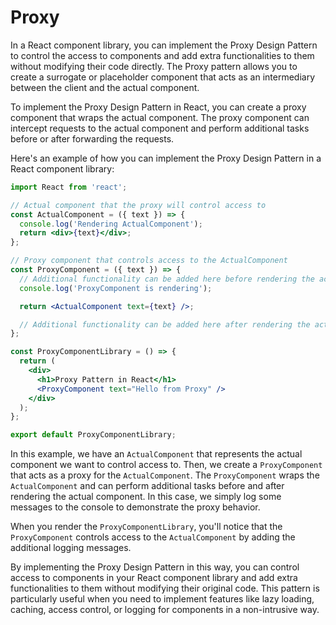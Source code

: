 # Proxy

In a React component library, you can implement the Proxy Design Pattern to control the access to components and add extra functionalities to them without modifying their code directly. The Proxy pattern allows you to create a surrogate or placeholder component that acts as an intermediary between the client and the actual component.

To implement the Proxy Design Pattern in React, you can create a proxy component that wraps the actual component. The proxy component can intercept requests to the actual component and perform additional tasks before or after forwarding the requests.

Here's an example of how you can implement the Proxy Design Pattern in a React component library:

```jsx
import React from 'react';

// Actual component that the proxy will control access to
const ActualComponent = ({ text }) => {
  console.log('Rendering ActualComponent');
  return <div>{text}</div>;
};

// Proxy component that controls access to the ActualComponent
const ProxyComponent = ({ text }) => {
  // Additional functionality can be added here before rendering the actual component.
  console.log('ProxyComponent is rendering');

  return <ActualComponent text={text} />;

  // Additional functionality can be added here after rendering the actual component.
};

const ProxyComponentLibrary = () => {
  return (
    <div>
      <h1>Proxy Pattern in React</h1>
      <ProxyComponent text="Hello from Proxy" />
    </div>
  );
};

export default ProxyComponentLibrary;
```

In this example, we have an `ActualComponent` that represents the actual component we want to control access to. Then, we create a `ProxyComponent` that acts as a proxy for the `ActualComponent`. The `ProxyComponent` wraps the `ActualComponent` and can perform additional tasks before and after rendering the actual component. In this case, we simply log some messages to the console to demonstrate the proxy behavior.

When you render the `ProxyComponentLibrary`, you'll notice that the `ProxyComponent` controls access to the `ActualComponent` by adding the additional logging messages.

By implementing the Proxy Design Pattern in this way, you can control access to components in your React component library and add extra functionalities to them without modifying their original code. This pattern is particularly useful when you need to implement features like lazy loading, caching, access control, or logging for components in a non-intrusive way.